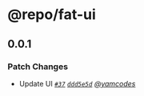 # @repo/fat-ui

## 0.0.1

### Patch Changes

- Update UI _[`#37`](https://github.com/yamcodes/firebase-auth-test/pull/37) [`ddd5e5d`](https://github.com/yamcodes/firebase-auth-test/commit/ddd5e5dc25b6710e6c6066c3d61208f03bb7e14c) [@yamcodes](https://github.com/yamcodes)_
